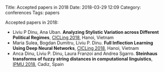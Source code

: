 Title: Accepted papers in 2018
Date: 2018-03-29 12:09
Category: conferences
Tags: papers


Accepted papers in 2018:
- Liviu P Dinu, Ana Uban. **Analyzing Stylistic Variation across Different Political Regimes**, [CICLing 2018](https://www.cicling.org/2018/), Hanoi, Vietnam
- Maria Sulea, Bogdan Dumitru, Liviu P. Dinu. **Full Inflection Learning Using Deep Neural Networks**, [CICLing 2018](https://www.cicling.org/2018/), Hanoi, Vietnam
- Anca Dinu, Liviu P. Dinu, Laura Franzoi and Andrea Sgarro. **Steinhaus transforms of fuzzy string distances in computational linguistics**, [IPMU 2018](http://ipmu2018.uca.es/), Cadiz, Spain

